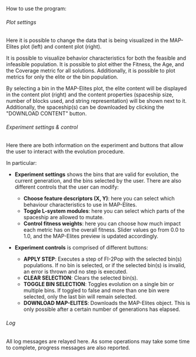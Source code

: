 How to use the program:
###### Plot settings
Here it is possible to change the data that is being visualized in the MAP-Elites plot (left) and content plot (right).

It is possible to visualize behavior characteristics for both the feasible and infeasible population. It is possible to plot either the Fitness, the Age, and the Coverage metric for all solutions. Additionally, it is possible to plot metrics for only the elite or the bin population.

By selecting a bin in the MAP-Elites plot, the elite content will be displayed in the content plot (right) and the content properties (spaceship size, number of blocks used, and string representation) will be shown next to it. Additionally, the spaceship(s) can be downloaded by clicking the "DOWNLOAD CONTENT" button.

###### Experiment settings & control
Here there are both information on the experiment and buttons that allow the user to interact with the evolution procedure.

In particular:
- **Experiment settings** shows the bins that are valid for evolution, the current generation, and the bins selected by the user. There are also different controls that the user can modify:
    - **Choose feature descriptors (X, Y)**: here you can select which behaviour characteristics to use in MAP-Elites.
    - **Toggle L-system modules**: here you can select which parts of the spaceship are allowed to mutate.
    - **Control fitness weights**: here you can choose how much impact each metric has on the overall fitness. Slider values go from 0.0 to 1.0, and the MAP-Elites preview is updated accordingly.
    
- **Experiment controls** is comprised of different buttons:
    - **APPLY STEP**: Executes a step of FI-2Pop with the selected bin(s) populations. If no bin is selected, or if the selected bin(s) is invalid, an error is thrown and no step is executed.
    - **CLEAR SELECTION**: Clears the selected bin(s).
    - **TOGGLE BIN SELECTION**: Toggles evolution on a single bin or multiple bins. If toggled to false and more than one bin were selected, only the last bin will remain selected.
    - **DOWNLOAD MAP-ELITES**: Downloads the MAP-Elites object. This is only possible after a certain number of generations has elapsed.

###### Log
All log messages are relayed here. As some operations may take some time to complete, progress messages are also reported.